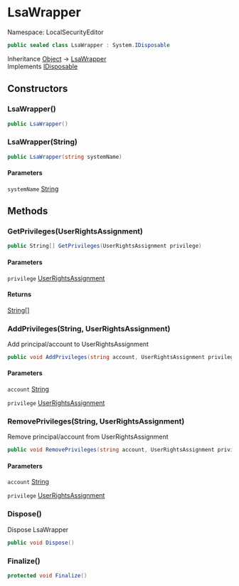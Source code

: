 # LsaWrapper

Namespace: LocalSecurityEditor



```csharp
public sealed class LsaWrapper : System.IDisposable
```

Inheritance [Object](https://docs.microsoft.com/en-us/dotnet/api/system.object) → [LsaWrapper](./localsecurityeditor.lsawrapper.md)<br>
Implements [IDisposable](https://docs.microsoft.com/en-us/dotnet/api/system.idisposable)

## Constructors

### **LsaWrapper()**



```csharp
public LsaWrapper()
```

### **LsaWrapper(String)**



```csharp
public LsaWrapper(string systemName)
```

#### Parameters

`systemName` [String](https://docs.microsoft.com/en-us/dotnet/api/system.string)<br>

## Methods

### **GetPrivileges(UserRightsAssignment)**



```csharp
public String[] GetPrivileges(UserRightsAssignment privilege)
```

#### Parameters

`privilege` [UserRightsAssignment](./localsecurityeditor.userrightsassignment.md)<br>

#### Returns

[String[]](https://docs.microsoft.com/en-us/dotnet/api/system.string)<br>

### **AddPrivileges(String, UserRightsAssignment)**

Add principal/account to UserRightsAssignment

```csharp
public void AddPrivileges(string account, UserRightsAssignment privilege)
```

#### Parameters

`account` [String](https://docs.microsoft.com/en-us/dotnet/api/system.string)<br>

`privilege` [UserRightsAssignment](./localsecurityeditor.userrightsassignment.md)<br>

### **RemovePrivileges(String, UserRightsAssignment)**

Remove principal/account from UserRightsAssignment

```csharp
public void RemovePrivileges(string account, UserRightsAssignment privilege)
```

#### Parameters

`account` [String](https://docs.microsoft.com/en-us/dotnet/api/system.string)<br>

`privilege` [UserRightsAssignment](./localsecurityeditor.userrightsassignment.md)<br>

### **Dispose()**

Dispose LsaWrapper

```csharp
public void Dispose()
```

### **Finalize()**



```csharp
protected void Finalize()
```
